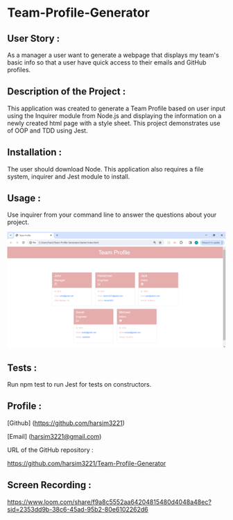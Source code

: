 # Team-Profile-Generator

## User Story :

As a manager a user want to generate a webpage that displays my team's basic info so that a user have quick access to their emails and GitHub profiles.

## Description of the Project :

This application was created to generate a Team Profile based on user input using the Inquirer module from Node.js and displaying the information on a newly created html page with a style sheet. This project demonstrates use of OOP and TDD using Jest.

## Installation :

The user should download Node. This application also requires a file system, inquirer and Jest module to install.

## Usage :

Use inquirer from your command line to answer the questions about your project.

![alt text](image.png)

## Tests :

Run npm test to run Jest for tests on constructors.

## Profile : 

[Github] (https://github.com/harsim3221)

[Email]  (harsim3221@gmail.com)

URL of the GitHub repository :

https://github.com/harsim3221/Team-Profile-Generator


## Screen Recording :

https://www.loom.com/share/f9a8c5552aa64204815480d4048a48ec?sid=2353dd9b-38c6-45ad-95b2-80e6102262d6


 
